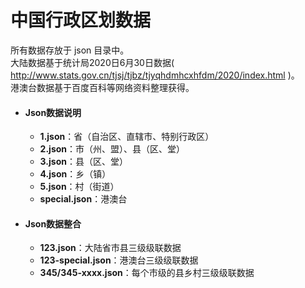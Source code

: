 # 中国行政区划数据

所有数据存放于 json 目录中。  
大陆数据基于统计局2020日6月30日数据( http://www.stats.gov.cn/tjsj/tjbz/tjyqhdmhcxhfdm/2020/index.html )。  
港澳台数据基于百度百科等网络资料整理获得。

- #### Json数据说明
  - **1.json**：省（自治区、直辖市、特别行政区）
  - **2.json**：市（州、盟）、县（区、堂）
  - **3.json**：县（区、堂）
  - **4.json**：乡（镇）
  - **5.json**：村（街道）
  - **special.json**：港澳台
  
- #### Json数据整合
  - **123.json**：大陆省市县三级级联数据
  - **123-special.json**：港澳台三级级联数据
  - **345/345-xxxx.json**：每个市级的县乡村三级级联数据